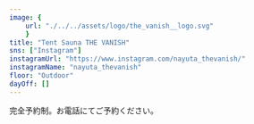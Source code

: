 ```yaml
---
image: {
	url: "./../../assets/logo/the_vanish__logo.svg"
	}
title: "Tent Sauna THE VANISH"
sns: ["Instagram"]
instagramUrl: "https://www.instagram.com/nayuta_thevanish/"
instagramName: "nayuta_thevanish"
floor: "Outdoor"
dayOff: []
---
```


完全予約制。お電話にてご予約ください。
